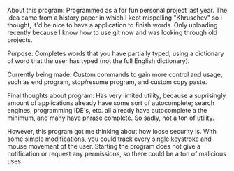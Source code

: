 About this program:
Programmed as a for fun personal project last year. The idea came from a history paper in which 
I kept mispelling "Khruschev" so I thought, it'd be nice to have a application to finish words. 
Only uploading recently because I know how to use git now and was looking through old projects.

Purpose:
Completes words that you have partially typed, using a dictionary of word that the user 
has typed (not the full English dictionary).

Currently being made:
Custom commands to gain more control and usage, such as end program, stop/resume program, and custom copy paste.

Final thoughts about program:
Has very limited utility, because a suprisingly amount of applications already have some sort of
autocomplete; search engines, programming IDE's, etc. all already have autocomplete a the minimum,
and many have phrase complete. So sadly, not a ton of utility.

However, this program got me thinking about how loose security is. With some simple modifications, you
could track every single keystroke and mouse movement of the user. Starting the program does not give
a notification or request any permissions, so there could be a ton of malicious uses.
